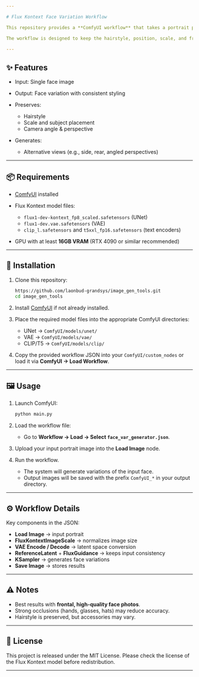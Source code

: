 ```yaml
---

# Flux Kontext Face Variation Workflow

This repository provides a **ComfyUI workflow** that takes a portrait photo of a person’s face and generates **variations of the face from different angles** using the **Flux Kontext** model.

The workflow is designed to keep the hairstyle, position, scale, and framing consistent, while varying the perspective.

---
```


## ✨ Features

* Input: Single face image
* Output: Face variation with consistent styling
* Preserves:

  * Hairstyle
  * Scale and subject placement
  * Camera angle & perspective
* Generates:

  * Alternative views (e.g., side, rear, angled perspectives)

---

## 📦 Requirements

* [ComfyUI](https://github.com/comfyanonymous/ComfyUI) installed
* Flux Kontext model files:

  * `flux1-dev-kontext_fp8_scaled.safetensors` (UNet)
  * `flux1-dev.vae.safetensors` (VAE)
  * `clip_l.safetensors` and `t5xxl_fp16.safetensors` (text encoders)
* GPU with at least **16GB VRAM** (RTX 4090 or similar recommended)

---

## 🚀 Installation

1. Clone this repository:

   ```bash
   https://github.com/laonbud-grandsys/image_gen_tools.git
   cd image_gen_tools
   ```

2. Install [ComfyUI](https://github.com/comfyanonymous/ComfyUI) if not already installed.

3. Place the required model files into the appropriate ComfyUI directories:

   * UNet → `ComfyUI/models/unet/`
   * VAE → `ComfyUI/models/vae/`
   * CLIP/T5 → `ComfyUI/models/clip/`

4. Copy the provided workflow JSON into your `ComfyUI/custom_nodes` or load it via **ComfyUI → Load Workflow**.

---

## 🖼️ Usage

1. Launch ComfyUI:

   ```bash
   python main.py
   ```

2. Load the workflow file:

   * Go to **Workflow → Load → Select `face_var_generator.json`**.

3. Upload your input portrait image into the **Load Image** node.

4. Run the workflow.

   * The system will generate variations of the input face.
   * Output images will be saved with the prefix `ComfyUI_*` in your output directory.

---

## ⚙️ Workflow Details

Key components in the JSON:

* **Load Image** → input portrait
* **FluxKontextImageScale** → normalizes image size
* **VAE Encode / Decode** → latent space conversion
* **ReferenceLatent** + **FluxGuidance** → keeps input consistency
* **KSampler** → generates face variations
* **Save Image** → stores results

---

## ⚠️ Notes

* Best results with **frontal, high-quality face photos**.
* Strong occlusions (hands, glasses, hats) may reduce accuracy.
* Hairstyle is preserved, but accessories may vary.

---

## 📜 License

This project is released under the MIT License.
Please check the license of the Flux Kontext model before redistribution.

---

